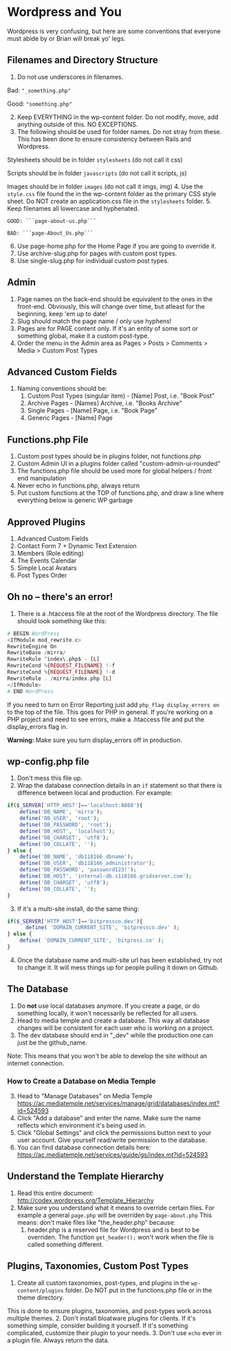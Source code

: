 # Wordpress and You

Wordpress is very confusing, but here are some conventions that everyone must abide by or Brian will break yo' legs.

## Filenames and Directory Structure
1. Do not use underscores in filenames.
  
  Bad: ```"_something.php"```

  Good: ```"something.php"```  

2. Keep EVERYTHING in the wp-content folder. Do not modify, move, add anything outside of this. NO EXCEPTIONS.
3. The following should be used for folder names. Do not stray from these. This has been done to ensure consistency between Rails and Wordpress. 

  Stylesheets should be in folder ```stylesheets``` (do not call it css)
  
  Scripts should be in folder ```javascripts``` (do not call it scripts, js)
  
  Images should be in folder ```images``` (do not call it imgs, img)
4. Use the ```style.css``` file found the in the wp-content folder as the primary CSS style sheet. Do NOT create an application.css file in the ```stylesheets``` folder.
5. Keep filenames all lowercase and hyphenated.

	GOOD: ```page-about-us.php```
	
	BAD: ```page-About_Us.php```
6. Use page-home.php for the Home Page if you are going to override it.
7. Use archive-slug.php for pages with custom post types.
8. Use single-slug.php for individual custom post types.

## Admin
1. Page names on the back-end should be equivalent to the ones in the front-end. Obviously, this will change over time, but atleast for the beginning, keep 'em up to date!
2. Slug should match the page name / only use hyphens!
3. Pages are for PAGE content only. If it's an entity of some sort or something global, make it a custom post-type.
4. Order the menu in the Admin area as Pages > Posts > Comments > Media > Custom Post Types

## Advanced Custom Fields
1. Naming conventions should be:
	1. Custom Post Types (singular item) - [Name] Post, i.e. "Book Post"
	2. Archive Pages - [Names] Archive, i.e. "Books Archive"
	3. Single Pages - [Name] Page, i.e. "Book Page"
	4. Generic Pages - [Name] Page
	
## Functions.php File
1. Custom post types should be in plugins folder, not functions.php
2. Custom Admin UI in a plugins folder called "custom-admin-ui-rounded"
3. The functions.php file should be used more for global helpers / front end manipulation
4. Never echo in functions.php, always return
5. Put custom functions at the TOP of functions.php, and draw a line where everything below is generic WP garbage

## Approved Plugins
1. Advanced Custom Fields
2. Contact Form 7 + Dynamic Text Extension
3. Members (Role editing)
4. The Events Calendar
5. Simple Local Avatars
6. Post Types Order

## Oh no – there's an error!
1. There is a .htaccess file at the root of the Wordpress directory. The file should look something like this:
  ```php
  # BEGIN WordPress   
  <IfModule mod_rewrite.c>
  RewriteEngine On
  RewriteBase /mirra/
  RewriteRule ^index\.php$ - [L]  
  RewriteCond %{REQUEST_FILENAME} !-f  
  RewriteCond %{REQUEST_FILENAME} !-d  
  RewriteRule . /mirra/index.php [L]  
  </IfModule>
  # END WordPress
  ```
  
  If you need to turn on Error Reporting just add ```php_flag display_errors on``` to the top of the file. This goes for PHP in general. If you're working on a PHP project and need to see errors, make a .htaccess file and put the display_errors flag in. 

**Warning:** Make sure you turn display_errors off in production.


## wp-config.php file
1. Don't mess this file up.
2. Wrap the database connection details in an ```if``` statement so that there is difference between local and production. For example:
  
  ```php
  if($_SERVER['HTTP_HOST']=='localhost:8888'){
      define('DB_NAME', 'mirra');
	  define('DB_USER', 'root');
	  define('DB_PASSWORD', 'root');
	  define('DB_HOST', 'localhost');
	  define('DB_CHARSET', 'utf8');
	  define('DB_COLLATE', '');
  } else {
	  define('DB_NAME', 'db118166_dbname');
	  define('DB_USER', 'db118166_administrator');
	  define('DB_PASSWORD', 'password123!');
	  define('DB_HOST', 'internal-db.s118166.gridserver.com');
	  define('DB_CHARSET', 'utf8');
  	  define('DB_COLLATE', '');	
  }
  ```
3. If it's a multi-site install, do the same thing:
  ```php
  if($_SERVER['HTTP_HOST']=='bitpressco.dev'){
    	define( 'DOMAIN_CURRENT_SITE', 'bitpressco.dev' );
  } else {
	  define( 'DOMAIN_CURRENT_SITE', 'bitpress.co' );
  }
  ```
4. Once the database name and multi-site url has been established, try not to change it. It will mess things up for people pulling it down on Github.

## The Database
1. Do **not** use local databases anymore. If you create a page, or do something locally, it won't necessarily be reflected for all users.
2. Head to media temple and create a database. This way all database changes will be consistent for each user who is working on a project.
3. The dev database should end in "_dev" while the production one can just be the github_name.

Note: This means that you won't be able to develop the site without an internet connection.

### How to Create a Database on Media Temple
3. Head to "Manage Databases" on Media Temple https://ac.mediatemple.net/services/manage/grid/databases/index.mt?id=524593
4. Click "Add a database" and enter the name. Make sure the name reflects which environment it's being used in.
5. Click "Global Settings" and click the permissions button next to your user account. Give yourself read/write permission to the database.
6. You can find database connection details here: https://ac.mediatemple.net/services/guide/gs/index.mt?id=524593



## Understand the Template Hierarchy
1. Read this entire document: http://codex.wordpress.org/Template_Hierarchy
2. Make sure you understand what it means to override certain files. For example a general ```page.php``` will be overriden by ```page-about.php```
	This means: don't make files like "the_header.php" because:
	1. header.php is a reserved file for Wordpress and is best to be overriden. The function ```get_header();``` won't work when the file is called something different.

## Plugins, Taxonomies, Custom Post Types
1. Create all custom taxonomies, post-types, and plugins in the ```wp-content/plugins``` folder. Do NOT put in the functions.php file or in the theme directory.

  This is done to ensure plugins, taxonomies, and post-types work across multiple themes.
2. Don't install bloatware plugins for clients. If it's something simple, consider building it yourself. If it's something complicated, customize their plugin to your needs.
3. Don't use ```echo``` ever in a plugin file. Always return the data.

